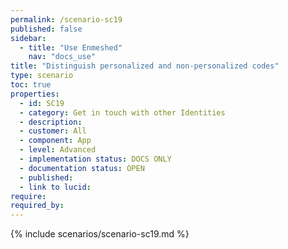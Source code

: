 ```yaml
---
permalink: /scenario-sc19
published: false
sidebar:
  - title: "Use Enmeshed"
    nav: "docs_use"
title: "Distinguish personalized and non-personalized codes"
type: scenario
toc: true
properties:
  - id: SC19
  - category: Get in touch with other Identities
  - description:
  - customer: All
  - component: App
  - level: Advanced
  - implementation status: DOCS ONLY
  - documentation status: OPEN
  - published:
  - link to lucid:
require:
required_by:
---
```


{% include scenarios/scenario-sc19.md %}

